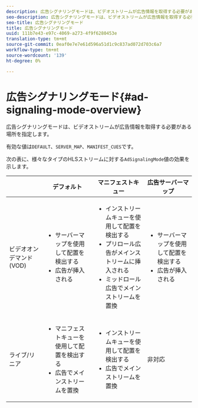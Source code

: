 ```yaml
---
description: 広告シグナリングモードは、ビデオストリームが広告情報を取得する必要がある場所を指定します。
seo-description: 広告シグナリングモードは、ビデオストリームが広告情報を取得する必要がある場所を指定します。
seo-title: 広告シグナリングモード
title: 広告シグナリングモード
uuid: 111b7e43-e97c-4069-a273-4f9f6280453e
translation-type: tm+mt
source-git-commit: 0eaf0e7e7e61d596a51d1c9c837ad072d703c6a7
workflow-type: tm+mt
source-wordcount: '139'
ht-degree: 0%

---
```



# 広告シグナリングモード{#ad-signaling-mode-overview}

広告シグナリングモードは、ビデオストリームが広告情報を取得する必要がある場所を指定します。

有効な値は`DEFAULT`、`SERVER_MAP`、`MANIFEST_CUES`です。

次の表に、様々なタイプのHLSストリームに対する`AdSignalingMode`値の効果を示します。

<table frame="all" colsep="1" rowsep="1" id="table_AdSignalingMode"> 
 <thead> 
  <tr rowsep="1"> 
   <th colname="1" class="entry"> </th> 
   <th colname="2" class="entry"> デフォルト </th> 
   <th colname="3" class="entry"> マニフェストキュー </th> 
   <th colname="4" class="entry"> 広告サーバーマップ </th> 
  </tr> 
 </thead>
 <tbody> 
  <tr rowsep="1"> 
   <td colname="1"> ビデオオンデマンド(VOD) </td> 
   <td colname="2"> 
    <ul id="ul_E79DA79107364D0D8B46A1859CA75B5C"> 
     <li id="li_B259ED87743F463095071F58DC840E39"> サーバーマップを使用して配置を検出する </li> 
     <li id="li_8957E4151466467BA6C954E5010E34EA"> 広告が挿入される </li> 
    </ul> </td> 
   <td colname="3"> 
    <ul id="ul_D462C76717D94DE09915BDF6E9B3FB68"> 
     <li id="li_FB46108F4AD9457D99D2618ABEF7DBD1"> インストリームキューを使用して配置を検出する </li> 
     <li id="li_C3F7FBB98F524CEF97D17318C292E9EA"> プリロール広告がメインストリームに挿入される </li> 
     <li id="li_A56E1545F84840DFA6D065DA60E98C31"> ミッドロール広告でメインストリームを置換 </li> 
    </ul> </td> 
   <td colname="4"> 
    <ul id="ul_F10192B1B6F745CBB0D4C1A6D52A57B4"> 
     <li id="li_2ADACF71FA5F4A08A00A3399F5593420"> サーバーマップを使用して配置を検出する </li> 
     <li id="li_1201085B9C554A4BBD471E7EB2E363AC"> 広告が挿入される </li> 
    </ul> </td> 
  </tr> 
  <tr rowsep="0"> 
   <td colname="1"> ライブ/リニア </td> 
   <td colname="2"> 
    <ul id="ul_82AAC9EE056F49E999F809536A96C2F8"> 
     <li id="li_73BAD2BAA95F4592808B77F8DA436237"> マニフェストキューを使用して配置を検出する </li> 
     <li id="li_A97B6F61078D4149A984B2412021E103"> 広告でメインストリームを置換 </li> 
    </ul> </td> 
   <td colname="3"> 
    <ul id="ul_CAED2D4F46334D76AE025482881BF843"> 
     <li id="li_A8023845A037482DBFDEF7EF247FECFD"> インストリームキューを使用して配置を検出する </li> 
     <li id="li_62A3CDAD249344EB89043B2AE0F4D7FF"> 広告でメインストリームを置換 </li> 
    </ul> </td> 
   <td colname="4"> 非対応 </td> 
  </tr> 
 </tbody> 
</table>

